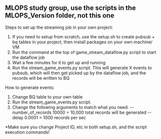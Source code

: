 ## MLOPS study group, use the scripts in the MLOPS_Version folder, not this one

Steps to set up the streaming job in your own project:

1) If you need to setup from scratch, use the setup.sh to create pubsub + bq tables in your project, then install packages on your own machine/ VM
2) Run the command at the top of game_stream_dataflow.py script to start the dataflow job 
3) Wait a few minutes for it to get up and running
4) Run the stream_game_events.py script. This will generate X events to pubsub, which will then get picked up by the dataflow job, and the records will be written to BQ

How to generate events:

1) Change BQ table to your own table 
2) Run the stream_game_events.py script.
3) Change the following arguments to match what you need:
 --number_of_records 10000 = 10,000 total records will be generated
 --delay 0.0001 = 1000 records per sec

*Make sure you change Project ID, etc in both setup.sh, and the script execution commands!
